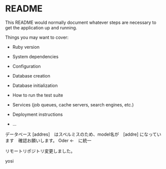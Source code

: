 # README

This README would normally document whatever steps are necessary to get the
application up and running.

Things you may want to cover:

* Ruby version

* System dependencies

* Configuration

* Database creation

* Database initialization

* How to run the test suite

* Services (job queues, cache servers, search engines, etc.)

* Deployment instructions

* ...

データベース [addres]　はスペルミスのため、model名が　[addre] になっています　確認お願いします。
Oder ←　に統一

リモートリポジトリ変更しました。

yosi